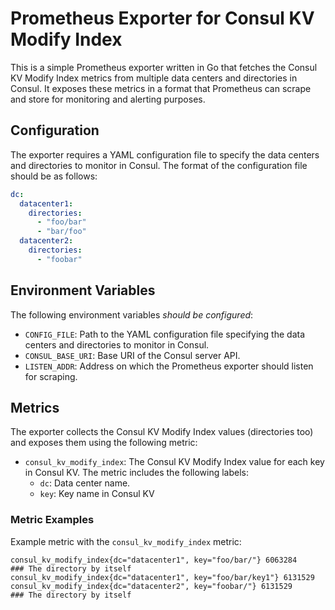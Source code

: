 # Prometheus Exporter for Consul KV Modify Index

This is a simple Prometheus exporter written in Go that fetches the Consul KV Modify Index metrics from multiple data centers and directories in Consul. It exposes these metrics in a format that Prometheus can scrape and store for monitoring and alerting purposes.

## Configuration

The exporter requires a YAML configuration file to specify the data centers and directories to monitor in Consul. The format of the configuration file should be as follows:

```yaml
dc:
  datacenter1:
    directories:
      - "foo/bar"
      - "bar/foo"
  datacenter2:
    directories:
      - "foobar"
```

## Environment Variables

The following environment variables *should be configured*:

- `CONFIG_FILE`: Path to the YAML configuration file specifying the data centers and directories to monitor in Consul.
- `CONSUL_BASE_URI`: Base URI of the Consul server API.
- `LISTEN_ADDR`: Address on which the Prometheus exporter should listen for scraping.

## Metrics

The exporter collects the Consul KV Modify Index values (directories too) and exposes them using the following metric:

- `consul_kv_modify_index`: The Consul KV Modify Index value for each key in Consul KV. The metric includes the following labels:
  - `dc`: Data center name.
  - `key`: Key name in Consul KV

### Metric Examples

Example metric with the `consul_kv_modify_index` metric:

```
consul_kv_modify_index{dc="datacenter1", key="foo/bar/"} 6063284     ### The directory by itself
consul_kv_modify_index{dc="datacenter1", key="foo/bar/key1"} 6131529
consul_kv_modify_index{dc="datacenter2", key="foobar/"} 6131529      ### The directory by itself
```
